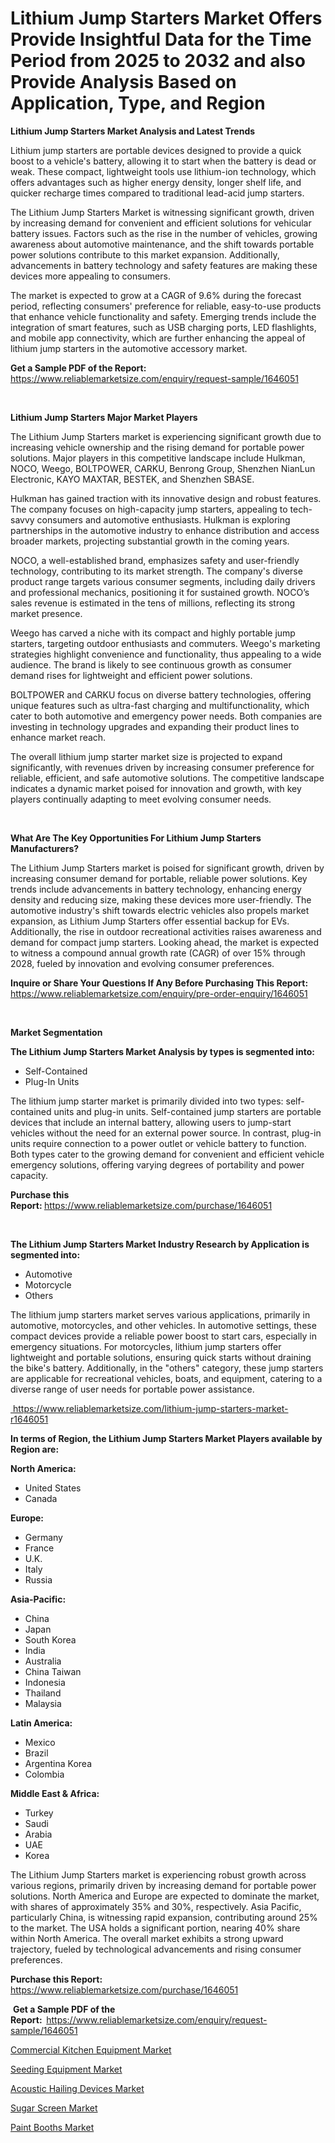 <p><h1>Lithium Jump Starters Market Offers Provide Insightful Data for the Time Period from 2025 to 2032 and also Provide Analysis Based on Application, Type, and Region</h1></p><p><strong>Lithium Jump Starters Market Analysis and Latest Trends</strong></p>
<p><p>Lithium jump starters are portable devices designed to provide a quick boost to a vehicle's battery, allowing it to start when the battery is dead or weak. These compact, lightweight tools use lithium-ion technology, which offers advantages such as higher energy density, longer shelf life, and quicker recharge times compared to traditional lead-acid jump starters.</p><p>The Lithium Jump Starters Market is witnessing significant growth, driven by increasing demand for convenient and efficient solutions for vehicular battery issues. Factors such as the rise in the number of vehicles, growing awareness about automotive maintenance, and the shift towards portable power solutions contribute to this market expansion. Additionally, advancements in battery technology and safety features are making these devices more appealing to consumers.</p><p>The market is expected to grow at a CAGR of 9.6% during the forecast period, reflecting consumers' preference for reliable, easy-to-use products that enhance vehicle functionality and safety. Emerging trends include the integration of smart features, such as USB charging ports, LED flashlights, and mobile app connectivity, which are further enhancing the appeal of lithium jump starters in the automotive accessory market.</p></p>
<p><strong>Get a Sample PDF of the Report:&nbsp;</strong> <a href="https://www.reliablemarketsize.com/enquiry/request-sample/1646051?utm_campaign=1895&utm_medium=2&utm_source=Github&utm_content=ia&utm_term=05032025&utm_id=lithium-jump-starters">https://www.reliablemarketsize.com/enquiry/request-sample/1646051</a></p>
<p>&nbsp;</p>
<p><strong>Lithium Jump Starters Major Market Players</strong></p>
<p><p>The Lithium Jump Starters market is experiencing significant growth due to increasing vehicle ownership and the rising demand for portable power solutions. Major players in this competitive landscape include Hulkman, NOCO, Weego, BOLTPOWER, CARKU, Benrong Group, Shenzhen NianLun Electronic, KAYO MAXTAR, BESTEK, and Shenzhen SBASE.</p><p>Hulkman has gained traction with its innovative design and robust features. The company focuses on high-capacity jump starters, appealing to tech-savvy consumers and automotive enthusiasts. Hulkman is exploring partnerships in the automotive industry to enhance distribution and access broader markets, projecting substantial growth in the coming years.</p><p>NOCO, a well-established brand, emphasizes safety and user-friendly technology, contributing to its market strength. The company's diverse product range targets various consumer segments, including daily drivers and professional mechanics, positioning it for sustained growth. NOCO’s sales revenue is estimated in the tens of millions, reflecting its strong market presence.</p><p>Weego has carved a niche with its compact and highly portable jump starters, targeting outdoor enthusiasts and commuters. Weego's marketing strategies highlight convenience and functionality, thus appealing to a wide audience. The brand is likely to see continuous growth as consumer demand rises for lightweight and efficient power solutions.</p><p>BOLTPOWER and CARKU focus on diverse battery technologies, offering unique features such as ultra-fast charging and multifunctionality, which cater to both automotive and emergency power needs. Both companies are investing in technology upgrades and expanding their product lines to enhance market reach.</p><p>The overall lithium jump starter market size is projected to expand significantly, with revenues driven by increasing consumer preference for reliable, efficient, and safe automotive solutions. The competitive landscape indicates a dynamic market poised for innovation and growth, with key players continually adapting to meet evolving consumer needs.</p></p>
<p>&nbsp;</p>
<p><strong>What Are The Key Opportunities For Lithium Jump Starters Manufacturers?</strong></p>
<p><p>The Lithium Jump Starters market is poised for significant growth, driven by increasing consumer demand for portable, reliable power solutions. Key trends include advancements in battery technology, enhancing energy density and reducing size, making these devices more user-friendly. The automotive industry's shift towards electric vehicles also propels market expansion, as Lithium Jump Starters offer essential backup for EVs. Additionally, the rise in outdoor recreational activities raises awareness and demand for compact jump starters. Looking ahead, the market is expected to witness a compound annual growth rate (CAGR) of over 15% through 2028, fueled by innovation and evolving consumer preferences.</p></p>
<p><strong>Inquire or Share Your Questions If Any Before Purchasing This Report:</strong> <a href="https://www.reliablemarketsize.com/enquiry/pre-order-enquiry/1646051?utm_campaign=1895&utm_medium=2&utm_source=Github&utm_content=ia&utm_term=05032025&utm_id=lithium-jump-starters">https://www.reliablemarketsize.com/enquiry/pre-order-enquiry/1646051</a></p>
<p>&nbsp;</p>
<p><strong>Market Segmentation</strong></p>
<p><strong>The Lithium Jump Starters Market Analysis by types is segmented into:</strong></p>
<p><ul><li>Self-Contained</li><li>Plug-In Units</li></ul></p>
<p><p>The lithium jump starter market is primarily divided into two types: self-contained units and plug-in units. Self-contained jump starters are portable devices that include an internal battery, allowing users to jump-start vehicles without the need for an external power source. In contrast, plug-in units require connection to a power outlet or vehicle battery to function. Both types cater to the growing demand for convenient and efficient vehicle emergency solutions, offering varying degrees of portability and power capacity.</p></p>
<p><strong>Purchase this Report:&nbsp;</strong><a href="https://www.reliablemarketsize.com/purchase/1646051?utm_campaign=1895&utm_medium=2&utm_source=Github&utm_content=ia&utm_term=05032025&utm_id=lithium-jump-starters">https://www.reliablemarketsize.com/purchase/1646051</a></p>
<p>&nbsp;</p>
<p><strong>The Lithium Jump Starters Market Industry Research by Application is segmented into:</strong></p>
<p><ul><li>Automotive</li><li>Motorcycle</li><li>Others</li></ul></p>
<p><p>The lithium jump starters market serves various applications, primarily in automotive, motorcycles, and other vehicles. In automotive settings, these compact devices provide a reliable power boost to start cars, especially in emergency situations. For motorcycles, lithium jump starters offer lightweight and portable solutions, ensuring quick starts without draining the bike's battery. Additionally, in the "others" category, these jump starters are applicable for recreational vehicles, boats, and equipment, catering to a diverse range of user needs for portable power assistance.</p></p>
<p><a href="https://www.reliablemarketsize.com/lithium-jump-starters-market-r1646051?utm_campaign=1895&utm_medium=2&utm_source=Github&utm_content=ia&utm_term=05032025&utm_id=lithium-jump-starters">&nbsp;https://www.reliablemarketsize.com/lithium-jump-starters-market-r1646051</a></p>
<p><strong>In terms of Region, the Lithium Jump Starters Market Players available by Region are:</strong></p>
<p>
    <p> <strong> North America: </strong>
        <ul>
            <li>United States</li>
            <li>Canada</li>
        </ul>
        </p> 
    <p> <strong> Europe: </strong>
        <ul>
            <li>Germany</li>
            <li>France</li>
            <li>U.K.</li>
            <li>Italy</li>
            <li>Russia</li>
        </ul>
        </p> 
    <p> <strong> Asia-Pacific: </strong>
        <ul>
            <li>China</li>
            <li>Japan</li>
            <li>South Korea</li>
            <li>India</li>
            <li>Australia</li>
            <li>China Taiwan</li>
            <li>Indonesia</li>
            <li>Thailand</li>
            <li>Malaysia</li>
        </ul>
        </p> 
    <p> <strong> Latin America: </strong>
        <ul>
            <li>Mexico</li>
            <li>Brazil</li>
            <li>Argentina Korea</li>
            <li>Colombia</li>
        </ul>
        </p> 
    <p> <strong> Middle East & Africa: </strong>
        <ul>
            <li>Turkey</li>
            <li>Saudi</li>
            <li>Arabia</li>
            <li>UAE</li>
            <li>Korea</li>
        </ul>
    </p>
    </p>
<p><p>The Lithium Jump Starters market is experiencing robust growth across various regions, primarily driven by increasing demand for portable power solutions. North America and Europe are expected to dominate the market, with shares of approximately 35% and 30%, respectively. Asia Pacific, particularly China, is witnessing rapid expansion, contributing around 25% to the market. The USA holds a significant portion, nearing 40% share within North America. The overall market exhibits a strong upward trajectory, fueled by technological advancements and rising consumer preferences.</p></p>
<p><strong>Purchase this Report: </strong><a href="https://www.reliablemarketsize.com/purchase/1646051?utm_campaign=1895&utm_medium=2&utm_source=Github&utm_content=ia&utm_term=05032025&utm_id=lithium-jump-starters">https://www.reliablemarketsize.com/purchase/1646051</a></p>
<p>&nbsp;<strong>Get a Sample PDF of the Report:&nbsp;&nbsp;</strong><a href="https://www.reliablemarketsize.com/enquiry/request-sample/1646051?utm_campaign=1895&utm_medium=2&utm_source=Github&utm_content=ia&utm_term=05032025&utm_id=lithium-jump-starters">https://www.reliablemarketsize.com/enquiry/request-sample/1646051</a></p>
<p><strong></strong></p>
<p><p><a href="https://github.com/donnypolan/Market-Research-Report-List-1/blob/main/commercial-kitchen-equipment-market.md?utm_campaign=1895&utm_medium=2&utm_source=Github&utm_content=ia&utm_term=05032025&utm_id=lithium-jump-starters">Commercial Kitchen Equipment Market</a></p><p><a href="https://github.com/zemonarutaep/Market-Research-Report-List-1/blob/main/seeding-equipment-market.md?utm_campaign=1895&utm_medium=2&utm_source=Github&utm_content=ia&utm_term=05032025&utm_id=lithium-jump-starters">Seeding Equipment Market</a></p><p><a href="https://github.com/buluckcapps2/Market-Research-Report-List-1/blob/main/acoustic-hailing-devices-market.md?utm_campaign=1895&utm_medium=2&utm_source=Github&utm_content=ia&utm_term=05032025&utm_id=lithium-jump-starters">Acoustic Hailing Devices Market</a></p><p><a href="https://github.com/ujanoandryvw/Market-Research-Report-List-1/blob/main/sugar-screen-market.md?utm_campaign=1895&utm_medium=2&utm_source=Github&utm_content=ia&utm_term=05032025&utm_id=lithium-jump-starters">Sugar Screen Market</a></p><p><a href="https://github.com/hoganemken50/Market-Research-Report-List-1/blob/main/paint-booths-market.md?utm_campaign=1895&utm_medium=2&utm_source=Github&utm_content=ia&utm_term=05032025&utm_id=lithium-jump-starters">Paint Booths Market</a></p></p>